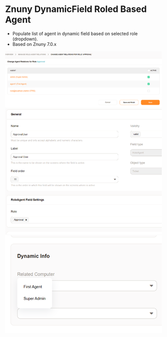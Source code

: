 # Znuny DynamicField Roled Based Agent
- Populate list of agent in dynamic field based on selected role (dropdown).
- Based on Znuny 7.0.x
  
![Role-Agent-relation](0.png)
![DynamicField-setting](1.png)
![DynamicField-ticket](2.png)